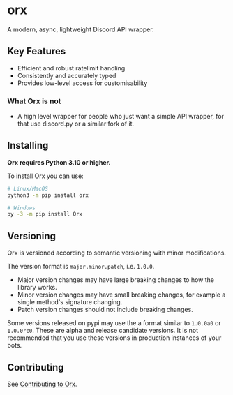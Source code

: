 # orx

A modern, async, lightweight Discord API wrapper.

## Key Features

- Efficient and robust ratelimit handling
- Consistently and accurately typed
- Provides low-level access for customisability

### What Orx is **not**

- A high level wrapper for people who just want a simple API wrapper, for that use discord.py or a similar fork of it.

## Installing

**Orx requires Python 3.10 or higher.**

To install Orx you can use:

```sh
# Linux/MacOS
python3 -m pip install orx

# Windows
py -3 -m pip install Orx
```

## Versioning

Orx is versioned according to semantic versioning with minor modifications.

The version format is `major.minor.patch`, i.e. `1.0.0`.

- Major version changes may have large breaking changes to how the library works.
- Minor version changes may have small breaking changes, for example a single method's signature changing.
- Patch version changes should not include breaking changes.

Some versions released on pypi may use the a format similar to `1.0.0a0` or `1.0.0rc0`. These are alpha and release candidate versions. It is not recommended that you use these versions in production instances of your bots.

## Contributing

See [Contributing to Orx](./CONTRIBUTING.md).
